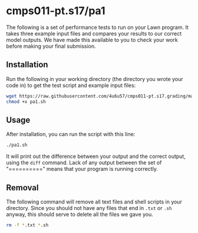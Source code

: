 # cmps011-pt.s17/pa1

The following is a set of performance tests to run on your Lawn program. It takes three example input files and compares your results to our correct model outputs. We have made this available to you to check your work before making your final submission.

## Installation

Run the following in your working directory (the directory you wrote your code in) to get the test script and example input files:

```bash
wget https://raw.githubusercontent.com/4u6u57/cmps011-pt.s17.grading/master/pa1/pa1.sh
chmod +x pa1.sh
```

## Usage

After installation, you can run the script with this line:

```bash
./pa1.sh
```

It will print out the difference between your output and the correct output, using the `diff` command. Lack of any output between the set of "==========" means that your program is running correctly.

## Removal

The following command will remove all text files and shell scripts in your directory. Since you should not have any files that end in `.txt` or `.sh` anyway, this should serve to delete all the files we gave you.

```bash
rm -f *.txt *.sh
```
